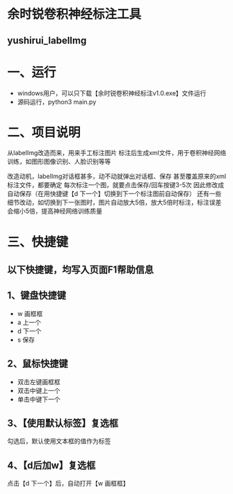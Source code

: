 # 余时锐卷积神经标注工具
## yushirui_labelImg

# 一、运行
- windows用户，可以只下载【余时锐卷积神经标注v1.0.exe】文件运行
- 源码运行，python3 main.py

# 二、项目说明
从labelImg改造而来，用来手工标注图片
标注后生成xml文件，用于卷积神经网络训练，如图形图像识别、人脸识别等等

改造动机，labelImg对话框甚多，动不动就弹出对话框、保存
甚至覆盖原来的xml标注文件，都要确定
每次标注一个图，就要点击保存/回车按键3-5次
因此修改成自动保存（在用快捷键【d 下一个】切换到下一个标注图前自动保存）
还有一些细节改动，如切换到下一张图时，图片自动放大5倍，放大5倍时标注，标注误差会缩小5倍，提高神经网络训练质量

# 三、快捷键
## 以下快捷键，均写入页面F1帮助信息
## 1、键盘快捷键

- w 画框框
- a 上一个
- d 下一个
- s 保存

## 2、鼠标快捷键

- 双击左键画框框
- 双击中键上一个
- 单击中键下一个

## 3、【使用默认标签】复选框

勾选后，默认使用文本框的值作为标签

## 4、【d后加w】复选框

点击【d 下一个】后，自动打开【w 画框框】